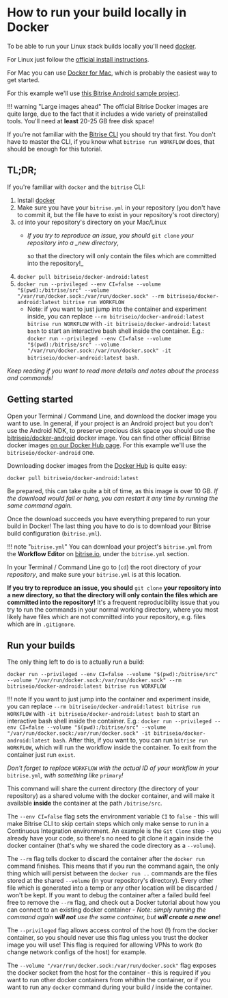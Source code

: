 # How to run your build locally in Docker

To be able to run your Linux stack builds locally you'll need [docker](https://www.docker.com/).

For Linux just follow the [official install instructions](https://docs.docker.com/engine/installation/linux/).

For Mac you can use [Docker for Mac](https://www.docker.com/products/docker#/mac), which is probably the easiest way to get started.

For this example we'll use [this Bitrise Android sample project](https://github.com/bitrise-samples/sample-apps-android-sdk22).

!!! warning "Large images ahead" The official Bitrise Docker images are quite large, due to the fact that it includes a wide variety of preinstalled tools. You'll need at **least** 20-25 GB free disk space!

If you're not familiar with the [Bitrise CLI](https://www.bitrise.io/cli) you should try that first. You don't have to master the CLI, if you know what `bitrise run WORKFLOW` does, that should be enough for this tutorial.

## TL;DR;

If you're familiar with `docker` and the `bitrise` CLI:

1. Install [docker](https://www.docker.com/)
2. Make sure you have your `bitrise.yml` in your repository \(you don't have to commit it, but the file have to exist in your repository's root directory\)
3. `cd` into your repository's directory on your Mac/Linux
   * _If you try to reproduce an issue, you should_ `git clone` _your repository into a \_new directory_,

     so that the directory will only contain the files which are committed into the repository!\_
4. `docker pull bitriseio/docker-android:latest`
5. `docker run --privileged --env CI=false --volume "$(pwd):/bitrise/src" --volume "/var/run/docker.sock:/var/run/docker.sock" --rm bitriseio/docker-android:latest bitrise run WORKFLOW`
   * Note: if you want to just jump into the container and experiment inside, you can replace `--rm bitriseio/docker-android:latest bitrise run WORKFLOW` with `-it bitriseio/docker-android:latest bash` to start an interactive bash shell inside the container. E.g.: `docker run --privileged --env CI=false --volume "$(pwd):/bitrise/src" --volume "/var/run/docker.sock:/var/run/docker.sock" -it bitriseio/docker-android:latest bash`.

_Keep reading if you want to read more details and notes about the process and commands!_

## Getting started

Open your Terminal / Command Line, and download the docker image you want to use. In general, if your project is an Android project but you don't use the Android NDK, to preserve precious disk space you should use the [bitriseio/docker-android](https://hub.docker.com/r/bitriseio/docker-android/) docker image. You can find other official Bitrise docker images [on our Docker Hub page](https://hub.docker.com/u/bitriseio/). For this example we'll use the `bitriseio/docker-android` one.

Downloading docker images from the [Docker Hub](https://hub.docker.com) is quite easy:

```text
docker pull bitriseio/docker-android:latest
```

Be prepared, this can take quite a bit of time, as this image is over 10 GB. _If the download would fail or hang, you can restart it any time by running the same command again._

Once the download succeeds you have everything prepared to run your build in Docker! The last thing you have to do is to download your Bitrise build configuration \(`bitrise.yml`\).

!!! note "`bitrise.yml`" You can download your project's `bitrise.yml` from the **Workflow Editor** on [bitrise.io](https://www.bitrise.io), under the `bitrise.yml` section.

In your Terminal / Command Line go to \(`cd`\) the root directory of _your repository_, and make sure your `bitrise.yml` is at this location.

**If you try to reproduce an issue, you should** `git clone` **your repository into a new directory, so that the directory will only contain the files which are committed into the repository!** It's a frequent reproducibility issue that you try to run the commands in your normal working directory, where you most likely have files which are not committed into your repository, e.g. files which are in `.gitignore`.

## Run your builds

The only thing left to do is to actually run a build:

```text
docker run --privileged --env CI=false --volume "$(pwd):/bitrise/src" --volume "/var/run/docker.sock:/var/run/docker.sock" --rm bitriseio/docker-android:latest bitrise run WORKFLOW
```

!!! note If you want to just jump into the container and experiment inside, you can replace `--rm bitriseio/docker-android:latest bitrise run WORKFLOW` with `-it bitriseio/docker-android:latest bash` to start an interactive bash shell inside the container. E.g.: `docker run --privileged --env CI=false --volume "$(pwd):/bitrise/src" --volume "/var/run/docker.sock:/var/run/docker.sock" -it bitriseio/docker-android:latest bash`. After this, if you want to, you can run `bitrise run WORKFLOW`, which will run the workflow inside the container. To exit from the container just run `exist`.

_Don't forget to replace_ `WORKFLOW` _with the actual ID of your workflow in your_ `bitrise.yml`_, with something like_ `primary`_!_

This command will share the current directory \(the directory of your repository\) as a shared volume with the docker container, and will make it available **inside** the container at the path `/bitrise/src`.

The `--env CI=false` flag sets the environment variable `CI` to `false` - this will make Bitrise CLI to skip certain steps which only make sense to run in a Continuous Integration environment. An example is the `Git Clone` step - you already have your code, so there's no need to git clone it again inside the docker container \(that's why we shared the code directory as a `--volume`\).

The `--rm` flag tells docker to discard the container after the `docker run` command finishes. This means that if you run the command again, the only thing which will persist between the `docker run ..` commands are the files stored at the shared `--volume` \(in your repository's directory\). Every other file which is generated into a temp or any other location will be discarded / won't be kept. If you want to debug the container after a failed build feel free to remove the `--rm` flag, and check out a Docker tutorial about how you can connect to an existing docker container - _Note: simply running the command again **will not** use the same container, but **will create a new one**_!

The `--privileged` flag allows access control of the host \(!\) from the docker container, so you should never use this flag unless you trust the docker image you will use! This flag is required for allowing VPNs to work \(to change network configs of the host\) for example.

The `--volume "/var/run/docker.sock:/var/run/docker.sock"` flag exposes the docker socket from the host for the container - this is required if you want to run other docker containers from whithin the container, or if you want to run any `docker` command during your build / inside the container.

